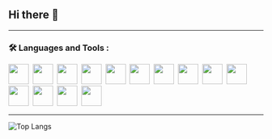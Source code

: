 ## Hi there 👋

---
### :hammer_and_wrench: Languages and Tools :

<div>
  <img src="https://cdn.jsdelivr.net/gh/devicons/devicon@latest/icons/html5/html5-original.svg" width="40" height="40"/>&nbsp;
  <img src="https://cdn.jsdelivr.net/gh/devicons/devicon@latest/icons/css3/css3-original.svg" width="40" height="40"/>&nbsp;
  <img src="https://cdn.jsdelivr.net/gh/devicons/devicon@latest/icons/javascript/javascript-original.svg" width="40" height="40"/>&nbsp;
  <img src="https://cdn.jsdelivr.net/gh/devicons/devicon@latest/icons/mysql/mysql-original-wordmark.svg" width="40" height="40"/>&nbsp;
  <img src="https://cdn.jsdelivr.net/gh/devicons/devicon@latest/icons/bootstrap/bootstrap-original.svg" width="40" height="40"/>&nbsp;
  <img src="https://cdn.jsdelivr.net/gh/devicons/devicon@latest/icons/tailwindcss/tailwindcss-original.svg" width="40" height="40"/>&nbsp;
  <img src="https://cdn.jsdelivr.net/gh/devicons/devicon@latest/icons/laravel/laravel-original.svg" width="40" height="40" />&nbsp;
  <img src="https://cdn.jsdelivr.net/gh/devicons/devicon@latest/icons/java/java-original.svg" width="40" height="40"/>&nbsp;
  <img src="https://cdn.jsdelivr.net/gh/devicons/devicon@latest/icons/python/python-original.svg" width="40" height="40"/>&nbsp;
  <img src="https://cdn.jsdelivr.net/gh/devicons/devicon@latest/icons/cplusplus/cplusplus-original.svg" width="40" height="40"/>&nbsp;
  <img src="https://cdn.jsdelivr.net/gh/devicons/devicon@latest/icons/php/php-original.svg" width="40" height="40"/>&nbsp;
  <img src="https://cdn.jsdelivr.net/gh/devicons/devicon@latest/icons/git/git-original.svg" width="40" height="40"/>&nbsp;
  <img src="https://cdn.jsdelivr.net/gh/devicons/devicon@latest/icons/figma/figma-original.svg" width="40" height="40"/>&nbsp;
  <img src="https://cdn.jsdelivr.net/gh/devicons/devicon@latest/icons/trello/trello-original.svg" width="40" height="40"/>&nbsp;
</div>

---
![Top Langs](https://github-readme-stats.vercel.app/api/top-langs/?username=nabilahanas&layout=compact&theme=vision-friendly-dark)
<!--
**nabilahanas/nabilahanas** is a ✨ _special_ ✨ repository because its `README.md` (this file) appears on your GitHub profile.

Here are some ideas to get you started:

- 🔭 I’m currently working on ...
- 🌱 I’m currently learning ...
- 👯 I’m looking to collaborate on ...
- 🤔 I’m looking for help with ...
- 💬 Ask me about ...
- 📫 How to reach me: ...
- 😄 Pronouns: ...
- ⚡ Fun fact: ...
-->
